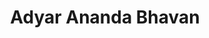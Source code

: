 ---
title: "Adyar Ananda Bhavan"
url: /bangalore/adyar-ananda-bhavan-bannerghatta-road/
shop: confectionery
---